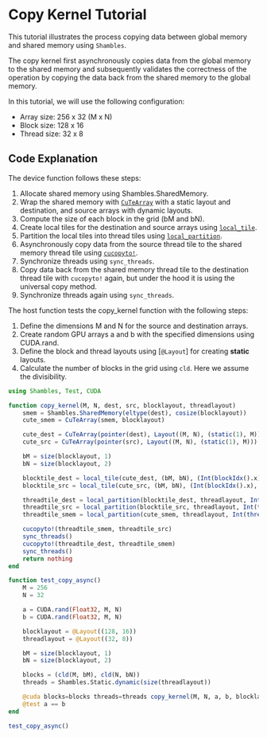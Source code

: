 # Copy Kernel Tutorial

This tutorial illustrates the process copying data between global memory and shared memory using `Shambles`. 

The copy kernel first asynchronously copies data from the global memory to the shared memory and subsequently validates the correctness of the operation by copying the data back from the shared memory to the global memory.

In this tutorial, we will use the following configuration:

- Array size: 256 x 32 (M x N)
- Block size: 128 x 16
- Thread size: 32 x 8


## Code Explanation

The device function follows these steps:

1. Allocate shared memory using Shambles.SharedMemory.
2. Wrap the shared memory with [`CuTeArray`](@ref) with a static layout and destination, and source arrays with dynamic layouts.
3. Compute the size of each block in the grid (bM and bN).
4. Create local tiles for the destination and source arrays using [`local_tile`](@ref).
5. Partition the local tiles into thread tiles using [`local_partition`](@ref).
6. Asynchronously copy data from the source thread tile to the shared memory thread tile using [`cucopyto!`](@ref).
7. Synchronize threads using `sync_threads`.
8. Copy data back from the shared memory thread tile to the destination thread tile with `cucopyto!` again, but under the hood it is using the universal copy method.
9. Synchronize threads again using `sync_threads`.

The host function tests the copy_kernel function with the following steps:

1. Define the dimensions M and N for the source and destination arrays.
2. Create random GPU arrays a and b with the specified dimensions using CUDA.rand.
3. Define the block and thread layouts using [`@Layout`] for creating **static** layouts.
4. Calculate the number of blocks in the grid using `cld`. Here we assume the divisibility.

```julia
using Shambles, Test, CUDA

function copy_kernel(M, N, dest, src, blocklayout, threadlayout)
    smem = Shambles.SharedMemory(eltype(dest), cosize(blocklayout))
    cute_smem = CuTeArray(smem, blocklayout)

    cute_dest = CuTeArray(pointer(dest), Layout((M, N), (static(1), M))) # bug: cannot use make_layout((M, N))
    cute_src = CuTeArray(pointer(src), Layout((M, N), (static(1), M)))

    bM = size(blocklayout, 1)
    bN = size(blocklayout, 2)

    blocktile_dest = local_tile(cute_dest, (bM, bN), (Int(blockIdx().x), Int(blockIdx().y)))
    blocktile_src = local_tile(cute_src, (bM, bN), (Int(blockIdx().x), Int(blockIdx().y)))

    threadtile_dest = local_partition(blocktile_dest, threadlayout, Int(threadIdx().x))
    threadtile_src = local_partition(blocktile_src, threadlayout, Int(threadIdx().x))
    threadtile_smem = local_partition(cute_smem, threadlayout, Int(threadIdx().x))

    cucopyto!(threadtile_smem, threadtile_src) 
    sync_threads()
    cucopyto!(threadtile_dest, threadtile_smem)
    sync_threads()
    return nothing
end

function test_copy_async()
    M = 256
    N = 32

    a = CUDA.rand(Float32, M, N)
    b = CUDA.rand(Float32, M, N)

    blocklayout = @Layout((128, 16))
    threadlayout = @Layout((32, 8))

    bM = size(blocklayout, 1)
    bN = size(blocklayout, 2)

    blocks = (cld(M, bM), cld(N, bN))
    threads = Shambles.Static.dynamic(size(threadlayout))

    @cuda blocks=blocks threads=threads copy_kernel(M, N, a, b, blocklayout, threadlayout)
    @test a == b
end

test_copy_async()
```